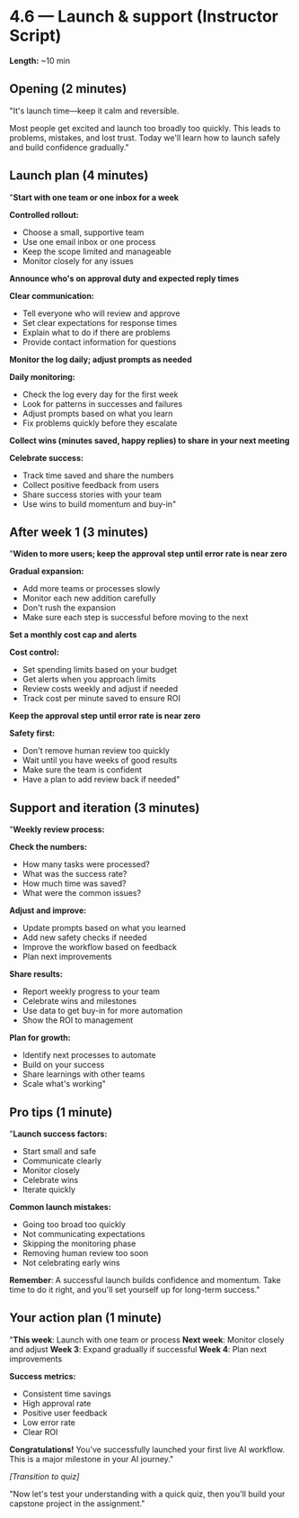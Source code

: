 # 4.6 — Launch & support (Instructor Script)

**Length:** ~10 min

## Opening (2 minutes)
"It's launch time—keep it calm and reversible.

Most people get excited and launch too broadly too quickly. This leads to problems, mistakes, and lost trust. Today we'll learn how to launch safely and build confidence gradually."

## Launch plan (4 minutes)
"**Start with one team or one inbox for a week**

**Controlled rollout:**
- Choose a small, supportive team
- Use one email inbox or one process
- Keep the scope limited and manageable
- Monitor closely for any issues

**Announce who's on approval duty and expected reply times**

**Clear communication:**
- Tell everyone who will review and approve
- Set clear expectations for response times
- Explain what to do if there are problems
- Provide contact information for questions

**Monitor the log daily; adjust prompts as needed**

**Daily monitoring:**
- Check the log every day for the first week
- Look for patterns in successes and failures
- Adjust prompts based on what you learn
- Fix problems quickly before they escalate

**Collect wins (minutes saved, happy replies) to share in your next meeting**

**Celebrate success:**
- Track time saved and share the numbers
- Collect positive feedback from users
- Share success stories with your team
- Use wins to build momentum and buy-in"

## After week 1 (3 minutes)
"**Widen to more users; keep the approval step until error rate is near zero**

**Gradual expansion:**
- Add more teams or processes slowly
- Monitor each new addition carefully
- Don't rush the expansion
- Make sure each step is successful before moving to the next

**Set a monthly cost cap and alerts**

**Cost control:**
- Set spending limits based on your budget
- Get alerts when you approach limits
- Review costs weekly and adjust if needed
- Track cost per minute saved to ensure ROI

**Keep the approval step until error rate is near zero**

**Safety first:**
- Don't remove human review too quickly
- Wait until you have weeks of good results
- Make sure the team is confident
- Have a plan to add review back if needed"

## Support and iteration (3 minutes)
"**Weekly review process:**

**Check the numbers:**
- How many tasks were processed?
- What was the success rate?
- How much time was saved?
- What were the common issues?

**Adjust and improve:**
- Update prompts based on what you learned
- Add new safety checks if needed
- Improve the workflow based on feedback
- Plan next improvements

**Share results:**
- Report weekly progress to your team
- Celebrate wins and milestones
- Use data to get buy-in for more automation
- Show the ROI to management

**Plan for growth:**
- Identify next processes to automate
- Build on your success
- Share learnings with other teams
- Scale what's working"

## Pro tips (1 minute)
"**Launch success factors:**
- Start small and safe
- Communicate clearly
- Monitor closely
- Celebrate wins
- Iterate quickly

**Common launch mistakes:**
- Going too broad too quickly
- Not communicating expectations
- Skipping the monitoring phase
- Removing human review too soon
- Not celebrating early wins

**Remember**: A successful launch builds confidence and momentum. Take time to do it right, and you'll set yourself up for long-term success."

## Your action plan (1 minute)
"**This week**: Launch with one team or process
**Next week**: Monitor closely and adjust
**Week 3**: Expand gradually if successful
**Week 4**: Plan next improvements

**Success metrics:**
- Consistent time savings
- High approval rate
- Positive user feedback
- Low error rate
- Clear ROI

**Congratulations!** You've successfully launched your first live AI workflow. This is a major milestone in your AI journey."

_[Transition to quiz]_

"Now let's test your understanding with a quick quiz, then you'll build your capstone project in the assignment."
